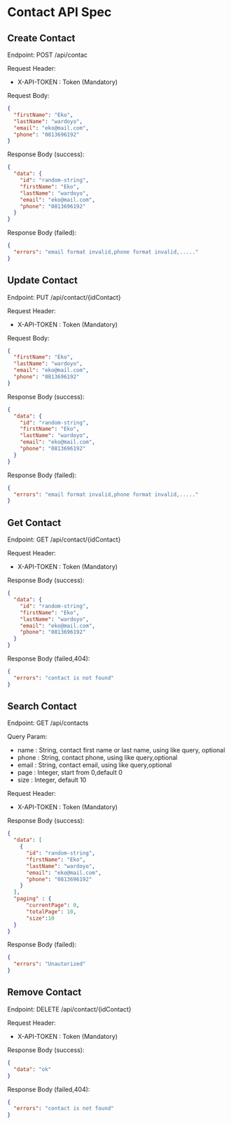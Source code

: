 # Contact API Spec

## Create Contact

Endpoint: POST /api/contac

Request Header:
- X-API-TOKEN : Token (Mandatory)

Request Body:

```json
{
  "firstName": "Eko",
  "lastName": "wardoyo",
  "email": "eko@mail.com",
  "phone": "0813696192"
}
```
Response Body (success):

```json
{
  "data": {
    "id": "random-string",
    "firstName": "Eko",
    "lastName": "wardoyo",
    "email": "eko@mail.com",
    "phone": "0813696192"
  }
}
```

Response Body (failed):

```json
{
  "errors": "email format invalid,phone format invalid,....."
}
```
## Update Contact
Endpoint: PUT /api/contact/{idContact}

Request Header:
- X-API-TOKEN : Token (Mandatory)

Request Body:

```json
{
  "firstName": "Eko",
  "lastName": "wardoyo",
  "email": "eko@mail.com",
  "phone": "0813696192"
}
```
Response Body (success):

```json
{
  "data": {
    "id": "random-string",
    "firstName": "Eko",
    "lastName": "wardoyo",
    "email": "eko@mail.com",
    "phone": "0813696192"
  }
}
```

Response Body (failed):

```json
{
  "errors": "email format invalid,phone format invalid,....."
}
```
## Get Contact
Endpoint: GET /api/contact/{idContact}

Request Header:
- X-API-TOKEN : Token (Mandatory)

Response Body (success):

```json
{
  "data": {
    "id": "random-string",
    "firstName": "Eko",
    "lastName": "wardoyo",
    "email": "eko@mail.com",
    "phone": "0813696192"
  }
}
```

Response Body (failed,404):

```json
{
  "errors": "contact is not found"
}
```
## Search Contact
Endpoint: GET /api/contacts

Query Param:

- name : String, contact first name or last name, using like query, optional
- phone : String, contact phone, using like query,optional
- email : String, contact email, using like query,optional
- page : Integer, start from 0,default 0
- size : Integer, default 10

Request Header:
- X-API-TOKEN : Token (Mandatory)

Response Body (success):

```json
{
  "data": [
    {
      "id": "random-string",
      "firstName": "Eko",
      "lastName": "wardoyo",
      "email": "eko@mail.com",
      "phone": "0813696192"
    }
  ],
  "paging" : {
      "currentPage": 0,
      "totalPage": 10,
      "size":10
  }
}
```

Response Body (failed):

```json
{
  "errors": "Unautorized"
}
```
## Remove Contact
Endpoint: DELETE /api/contact/{idContact}

Request Header:
- X-API-TOKEN : Token (Mandatory)

Response Body (success):

```json
{
  "data": "ok"
}
```

Response Body (failed,404):

```json
{
  "errors": "contact is not found"
}
```